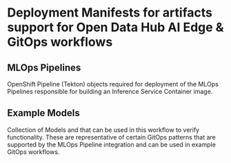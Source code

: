 # Deployment Manifests for artifacts support for Open Data Hub AI Edge & GitOps workflows

## MLOps Pipelines
OpenShift Pipeline (Tekton) objects required for deployment of the MLOps Pipelines responsible for building an Inference Service Container image.

## Example Models
Collection of Models and that can be used in this workflow to verify functionality. 
These are representative of certain GitOps patterns that are supported by the MLOps Pipeline integration and can be used in example GitOps workflows.
